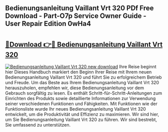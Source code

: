 ## Bedienungsanleitung Vaillant Vrt 320 PDf Free Download - Part-O7p Service Owner Guide - User Repair Edition 0wHa4

# <h2><a href="http://df1a2dp.blite.top/?on=Bedienungsanleitung+Vaillant+Vrt+320">🔗Download 👉🔴 Bedienungsanleitung Vaillant Vrt 320</a></h2>

[![Bedienungsanleitung Vaillant Vrt 320 new download](https://i.imgur.com/lujVjoI.png)](http://df1a2dp.blite.top/?on=Bedienungsanleitung+Vaillant+Vrt+320)
Ihre Reise beginnt hier Dieses Handbuch markiert den Beginn Ihrer Reise mit Ihrem neuen Bedienungsanleitung Vaillant Vrt 320 und führt Sie zu erfolgreichem Betrieb und Freude. Um das Beste aus Ihrem Bedienungsanleitung Vaillant Vrt 320 herauszuholen, empfehlen wir, diese Bedienungsanleitung vor dem Gebrauch sorgfältig zu lesen. Es enthält Schritt-für-Schritt-Anleitungen zum Einrichten des Produkts sowie detaillierte Informationen zur Verwendung seiner verschiedenen Funktionen und Fähigkeiten. Mit Funktionen wie der Funktionsliste wurde Ihr neues Bedienungsanleitung Vaillant Vrt 320 entwickelt, um die Produktivität und Effizienz zu maximieren. Wir sind hier, um Sie Bedienungsanleitung Vaillant Vrt 320 zu führen. Wir sind bestrebt, Sie umfassend zu unterstützen.
